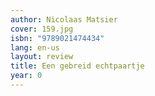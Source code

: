 ```yaml
---
author: Nicolaas Matsier
cover: 159.jpg
isbn: "9789021474434"
lang: en-us
layout: review
title: Een gebreid echtpaartje
year: 0
---
```

